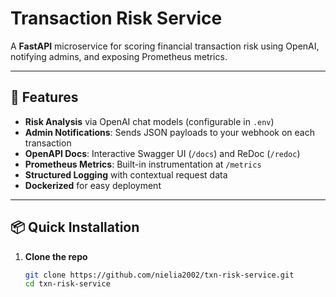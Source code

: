 # Transaction Risk Service

A **FastAPI** microservice for scoring financial transaction risk using OpenAI, notifying admins, and exposing Prometheus metrics.

---

## 🚀 Features

- **Risk Analysis** via OpenAI chat models (configurable in `.env`)  
- **Admin Notifications**: Sends JSON payloads to your webhook on each transaction  
- **OpenAPI Docs**: Interactive Swagger UI (`/docs`) and ReDoc (`/redoc`)  
- **Prometheus Metrics**: Built-in instrumentation at `/metrics`  
- **Structured Logging** with contextual request data  
- **Dockerized** for easy deployment  

---

## 📦 Quick Installation

1. **Clone the repo**  
   ```bash
   git clone https://github.com/nielia2002/txn-risk-service.git
   cd txn-risk-service
